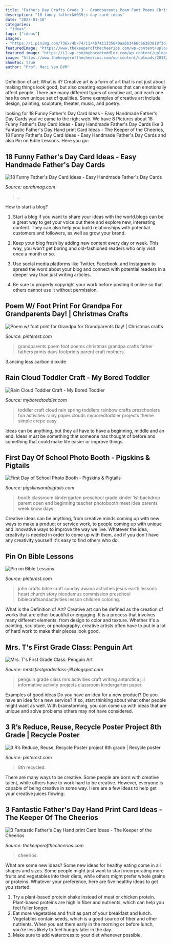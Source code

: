 ```yaml
---
title: "Fathers Day Crafts Grade 3 ~ Grandparents Poem Foot Poems Christmas Grandpa Crafts Father Fathers Prints Days Footprints Parent Craft Mothers"
description: "18 funny father&#039;s day card ideas"
date: "2023-01-10"
categories:
- "ideas"
tags: ["ideas"]
images:
- "https://i.pinimg.com/736x/4b/74/11/4b7411335840aa6b3466c66383818f3d--jesus-and-nicodemus-for-kids-jesus-and-nicodemus-craft-sunday-school.jpg"
featuredImage: "https://www.thekeeperofthecheerios.com/wp-content/uploads/2018/03/3-fantastic-fathers-day-cards.jpg"
featured_image: "https://i1.wp.com/myboredtoddler.com/wp-content/uploads/2015/02/step-5.jpg?resize=422%2C750&amp;ssl=1"
image: "https://www.thekeeperofthecheerios.com/wp-content/uploads/2018/03/3-fantastic-fathers-day-cards.jpg"
ShowToc: true
author: "Prof. Maci Von DVM"
---
```



Definition of art: What is it?
Creative art is a form of art that is not just about making things look good, but also creating experiences that can emotionally affect people. There are many different types of creative art, and each one has its own unique set of qualities. Some examples of creative art include design, painting, sculpture, theater, music, and poetry.

	

		
looking for 18 Funny Father&#039;s Day Card Ideas - Easy Handmade Father&#039;s Day Cards you've came to the right web. We have 8 Pictures about 18 Funny Father&#039;s Day Card Ideas - Easy Handmade Father&#039;s Day Cards like 3 Fantastic Father&#039;s Day Hand print Card Ideas - The Keeper of the Cheerios, 18 Funny Father&#039;s Day Card Ideas - Easy Handmade Father&#039;s Day Cards and also Pin on Bible Lessons. Here you go:
		
    
## 18 Funny Father&#039;s Day Card Ideas - Easy Handmade Father&#039;s Day Cards

<img loading=lazy src="https://hips.hearstapps.com/vader-prod.s3.amazonaws.com/1587493042-il_794xN.1938956793_c432.jpg?crop=0.668xw:1.00xh;0.280xw,0&amp;resize=480:*" onerror="this.onerror=null;this.src='https://tse4.mm.bing.net/th?id=OIP.HVSvIwvtw9sek63ykWWC7QHaLG&amp;pid=15.1';" alt="18 Funny Father&#039;s Day Card Ideas - Easy Handmade Father&#039;s Day Cards">

_Source: oprahmag.com_

>. 

	

How to start a blog?
1. Start a blog if you want to share your ideas with the world.blogs can be a great way to get your voice out there and explore new, interesting content. They can also help you build relationships with potential customers and followers, as well as grow your brand.
2. Keep your blog fresh by adding new content every day or week. This way, you won’t get boring and old-fashioned readers who only visit once a month or so.

3. Use social media platforms like Twitter, Facebook, and Instagram to spread the word about your blog and connect with potential readers in a deeper way than just writing articles.

4. Be sure to properly copyright your work before posting it online so that others cannot use it without permission.

    
## Poem W/ Foot Print For Grandpa For Grandparents Day! | Christmas Crafts

<img loading=lazy src="https://i.pinimg.com/originals/79/b2/9d/79b29d4dfbb8fa775a9e114f591544d5.jpg" onerror="this.onerror=null;this.src='https://tse4.mm.bing.net/th?id=OIP.E8rE2uRSbyWL2Xnr8WGfgwHaJ6&amp;pid=15.1';" alt="Poem w/ foot print for Grandpa for Grandparents Day! | Christmas crafts">

_Source: pinterest.com_

>grandparents poem foot poems christmas grandpa crafts father fathers prints days footprints parent craft mothers. 

	

3.ancing less carbon dioxide 

    
## Rain Cloud Toddler Craft - My Bored Toddler

<img loading=lazy src="https://i1.wp.com/myboredtoddler.com/wp-content/uploads/2015/02/step-5.jpg?resize=422%2C750&amp;ssl=1" onerror="this.onerror=null;this.src='https://tse1.mm.bing.net/th?id=OIP.eMjBYuz35Gn804kCHBVvOQAAAA&amp;pid=15.1';" alt="Rain Cloud Toddler Craft - My Bored Toddler">

_Source: myboredtoddler.com_

>toddler craft cloud rain spring toddlers rainbow crafts preschoolers fun activities rainy paper clouds myboredtoddler projects theme simple crepe easy. 

	

Ideas can be anything, but they all have to have a beginning, middle and an end. Ideas must be something that someone has thought of before and something that could make life easier or improve things.

    
## First Day Of School Photo Booth - Pigskins &amp; Pigtails

<img loading=lazy src="http://www.pigskinsandpigtails.com/wp-content/uploads/2015/08/first-day-kinder-photo-booth-1.jpg" onerror="this.onerror=null;this.src='https://tse4.mm.bing.net/th?id=OIP.iTtnJc1tZ8mBslUWZ3u1zQHaJ4&amp;pid=15.1';" alt="First Day of School Photo Booth - Pigskins &amp; Pigtails">

_Source: pigskinsandpigtails.com_

>booth classroom kindergarten preschool grade kinder 1st backdrop parent open end beginning teacher photobooth meet idea parents week know days. 

	

Creative ideas can be anything, from creative minds coming up with new ways to make a product or service work, to people coming up with unique and innovative ways to improve the way we live. Whatever the idea, creativity is needed in order to come up with them, and if you don't have any creativity yourself it's easy to find others who do.

    
## Pin On Bible Lessons

<img loading=lazy src="https://i.pinimg.com/736x/4b/74/11/4b7411335840aa6b3466c66383818f3d--jesus-and-nicodemus-for-kids-jesus-and-nicodemus-craft-sunday-school.jpg" onerror="this.onerror=null;this.src='https://tse1.mm.bing.net/th?id=OIP.QfajLgKGmSlg0g2-XvHXawHaLH&amp;pid=15.1';" alt="Pin on Bible Lessons">

_Source: pinterest.com_

>john crafts bible craft sunday awana activities jesus earth lessons heart church story nicodemus commission preschool biblecraftsandactivities lesson children coloring. 

	

What is the Definition of Art?
Creative art can be defined as the creation of works that are either beautiful or engaging. It is a process that involves many different elements, from design to color and texture. Whether it's a painting, sculpture, or photography, creative artists often have to put in a lot of hard work to make their pieces look good.

    
## Mrs. T&#039;s First Grade Class: Penguin Art

<img loading=lazy src="https://2.bp.blogspot.com/-qcUocz8QukA/TxiRRN_avPI/AAAAAAAAB0E/OPtJn8-TJ0w/s320/P1070974.JPG" onerror="this.onerror=null;this.src='https://tse3.mm.bing.net/th?id=OIP.9N-uK7XrdkFluRgLv_L95gHaJ4&amp;pid=15.1';" alt="Mrs. T&#039;s First Grade Class: Penguin Art">

_Source: mrstsfirstgradeclass-jill.blogspot.com_

>penguin grade class mrs activities craft writing antarctica jill informative activity projects classroom kindergarten paper. 

	

Examples of good ideas
Do you have an idea for a new product? Do you have an idea for a new service? If so, start thinking about what other people might want as well. With brainstorming, you can come up with ideas that are unique and solve problems others may not have considered.

    
## 3 R’s Reduce, Reuse, Recycle Poster Project 8th Grade | Recycle Poster

<img loading=lazy src="https://i.pinimg.com/736x/34/69/70/3469702bb9aed0c542264916c5221000.jpg" onerror="this.onerror=null;this.src='https://tse1.mm.bing.net/th?id=OIP.Tqaec8n7zNQ_oQ1T43UiaQHaJ3&amp;pid=15.1';" alt="3 R’s Reduce, Reuse, Recycle Poster project 8th grade | Recycle poster">

_Source: pinterest.com_

>8th recycled. 

	

There are many ways to be creative. Some people are born with creative talent, while others have to work hard to be creative. However, everyone is capable of being creative in some way. Here are a few ideas to help get your creative juices flowing:

    
## 3 Fantastic Father&#039;s Day Hand Print Card Ideas - The Keeper Of The Cheerios

<img loading=lazy src="https://www.thekeeperofthecheerios.com/wp-content/uploads/2018/03/3-fantastic-fathers-day-cards.jpg" onerror="this.onerror=null;this.src='https://tse2.mm.bing.net/th?id=OIP.7wfjXfbBdJ7XXbO4E-WjyQHaJw&amp;pid=15.1';" alt="3 Fantastic Father&#039;s Day Hand print Card Ideas - The Keeper of the Cheerios">

_Source: thekeeperofthecheerios.com_

>cheerios. 

	

What are some new ideas?
Some new ideas for healthy eating come in all shapes and sizes. Some people might just want to start incorporating more fruits and vegetables into their diets, while others might prefer whole grains or proteins. Whatever your preference, here are five healthy ideas to get you started: 
1) Try a plant-based protein shake instead of meat or chicken protein. Plant-based proteins are high in fiber and nutrients, which can help you feel fuller longer. 
2) Eat more vegetables and fruit as part of your breakfast and lunch. Vegetables contain seeds, which is a good source of fiber and other nutrients. When you eat them early in the morning or before lunch, you’re less likely to feel hungry later in the day. 
3) Make sure to add watercress to your diet whenever possible.

